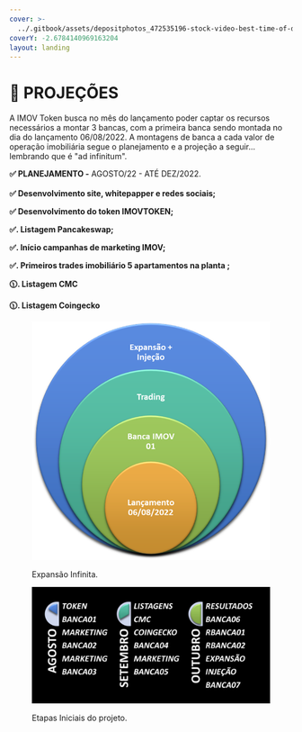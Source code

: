 ```yaml
---
cover: >-
  ../.gitbook/assets/depositphotos_472535196-stock-video-best-time-of-day-week.jpg
coverY: -2.6784140969163204
layout: landing
---
```


# 🔮 PROJEÇÕES

A IMOV Token busca no mês do lançamento poder captar os recursos necessários a montar 3 bancas, com a primeira banca sendo montada no dia do lançamento 06/08/2022. A montagens de banca a cada valor de operação imobiliária segue o planejamento e a projeção a seguir... lembrando que é "ad infinitum".

**✅ PLANEJAMENTO -** AGOSTO/22 - ATÉ DEZ/2022.\
\
**✅ Desenvolvimento site, whitepapper e redes sociais;**

**✅ Desenvolvimento do token IMOVTOKEN;**

**✅.  Listagem Pancakeswap;**

**✅.  Início campanhas de marketing IMOV;**

**✅.  Primeiros trades imobiliário 5 apartamentos na planta ;**

**🕦.  Listagem CMC**

**🕦.  Listagem Coingecko**

<figure><img src="../.gitbook/assets/image (12).png" alt=""><figcaption><p>Expansão Infinita.</p></figcaption></figure>

<figure><img src="../.gitbook/assets/image (21).png" alt=""><figcaption><p>Etapas Iniciais do projeto.</p></figcaption></figure>

